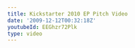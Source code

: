 ```yaml
---
title: Kickstarter 2010 EP Pitch Video
date: '2009-12-12T00:32:18Z'
youtubeId: EEGhzr72Plk
type: video
---
```


